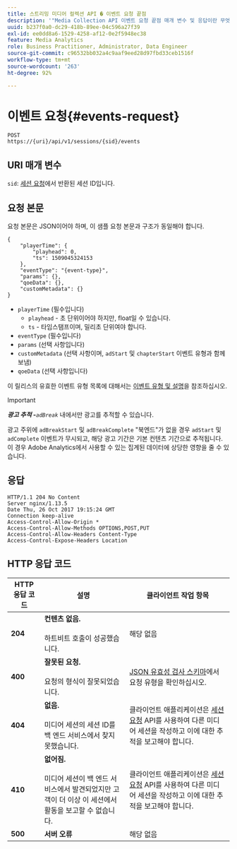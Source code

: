 ```yaml
---
title: 스트리밍 미디어 컬렉션 API � 이벤트 요청 끝점
description: '"Media Collection API 이벤트 요청 끝점 매개 변수 및 응답이란 무엇입니까?"'
uuid: b237f0a0-dc29-418b-89ee-04c596a27f39
exl-id: ee0dd8a6-1529-4258-af12-0e2f5948ec38
feature: Media Analytics
role: Business Practitioner, Administrator, Data Engineer
source-git-commit: c96532bb032a4c9aaf9eed28d97fbd33ceb1516f
workflow-type: tm+mt
source-wordcount: '263'
ht-degree: 92%

---
```


# 이벤트 요청{#events-request}

```
POST 
https://{uri}/api/v1/sessions/{sid}/events 
```

## URI 매개 변수

`sid`: [세션 요청](/help/media-collection-api/mc-api-ref/mc-api-sessions-req.md)에서 반환된 세션 ID입니다.

## 요청 본문

요청 본문은 JSON이어야 하며, 이 샘플 요청 본문과 구조가 동일해야 합니다.

```
{ 
    "playerTime": { 
        "playhead": 0, 
        "ts": 1509045324153 
    }, 
    "eventType": "{event-type}", 
    "params": {}, 
    "qoeData": {}, 
    "customMetadata": {} 
}
```

* `playerTime` (필수입니다)
   * `playhead` - 초 단위이어야 하지만, float일 수 있습니다.
   * `ts` - 타임스탬프이며, 밀리초 단위여야 합니다.
* `eventType` (필수입니다)
* `params` (선택 사항입니다)
* `customMetadata` (선택 사항이며, `adStart` 및 `chapterStart` 이벤트 유형과 함께 보냄)
* `qoeData` (선택 사항입니다)

이 릴리스의 유효한 이벤트 유형 목록에 대해서는 [이벤트 유형 및 설명](/help/media-collection-api/mc-api-ref/mc-api-event-types.md)을 참조하십시오.

>[!IMPORTANT]
>
>***광고 추적 -**`adBreak`* 내에서만 광고를 추적할 수 있습니다.
>
>광고 주위에 `adBreakStart` 및 `adBreakComplete` &quot;북엔드&quot;가 없을 경우 `adStart` 및 `adComplete` 이벤트가 무시되고, 해당 광고 기간은 기본 컨텐츠 기간으로 추적됩니다. 이 경우 Adobe Analytics에서 사용할 수 있는 집계된 데이터에 상당한 영향을 줄 수 있습니다.

## 응답

```
HTTP/1.1 204 No Content 
Server nginx/1.13.5 
Date Thu, 26 Oct 2017 19:15:24 GMT 
Connection keep-alive 
Access-Control-Allow-Origin * 
Access-Control-Allow-Methods OPTIONS,POST,PUT 
Access-Control-Allow-Headers Content-Type 
Access-Control-Expose-Headers Location
```

## HTTP 응답 코드

| HTTP 응답 코드 | 설명 | 클라이언트 작업 항목 |
|---|---|---|
| **204** | **컨텐츠 없음.**<br/><br/>하트비트 호출이 성공했습니다. | 해당 없음 |
| **400** | **잘못된 요청.** <br/><br/>요청의 형식이 잘못되었습니다. | [JSON 유효성 검사 스키마](/help/media-collection-api/mc-api-ref/mc-api-json-validation.md)에서 요청 유형을 확인하십시오. |
| **404** | **없음.** <br/><br/>미디어 세션의 세션 ID를 백 엔드 서비스에서 찾지 못했습니다. | 클라이언트 애플리케이션은 [세션 요청](/help/media-collection-api/mc-api-ref/mc-api-sessions-req.md) API를 사용하여 다른 미디어 세션을 작성하고 이에 대한 추적을 보고해야 합니다. |
| **410** | **없어짐.** <br/><br/>미디어 세션이 백 엔드 서비스에서 발견되었지만 고객이 더 이상 이 세션에서 활동을 보고할 수 없습니다. | 클라이언트 애플리케이션은 [세션 요청](/help/media-collection-api/mc-api-ref/mc-api-sessions-req.md) API를 사용하여 다른 미디어 세션을 작성하고 이에 대한 추적을 보고해야 합니다. |
| **500** | **서버 오류** | 해당 없음 |
